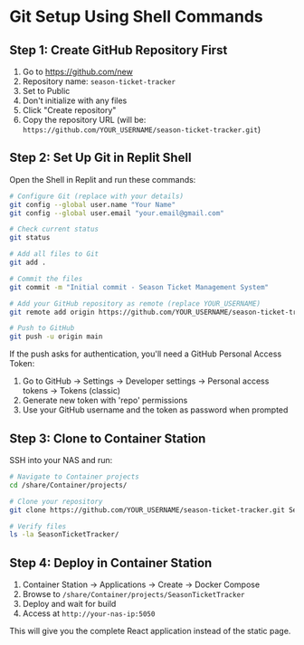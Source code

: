 # Git Setup Using Shell Commands

## Step 1: Create GitHub Repository First

1. Go to https://github.com/new
2. Repository name: `season-ticket-tracker`
3. Set to Public
4. Don't initialize with any files
5. Click "Create repository"
6. Copy the repository URL (will be: `https://github.com/YOUR_USERNAME/season-ticket-tracker.git`)

## Step 2: Set Up Git in Replit Shell

Open the Shell in Replit and run these commands:

```bash
# Configure Git (replace with your details)
git config --global user.name "Your Name"
git config --global user.email "your.email@gmail.com"

# Check current status
git status

# Add all files to Git
git add .

# Commit the files
git commit -m "Initial commit - Season Ticket Management System"

# Add your GitHub repository as remote (replace YOUR_USERNAME)
git remote add origin https://github.com/YOUR_USERNAME/season-ticket-tracker.git

# Push to GitHub
git push -u origin main
```

If the push asks for authentication, you'll need a GitHub Personal Access Token:
1. Go to GitHub → Settings → Developer settings → Personal access tokens → Tokens (classic)
2. Generate new token with 'repo' permissions
3. Use your GitHub username and the token as password when prompted

## Step 3: Clone to Container Station

SSH into your NAS and run:

```bash
# Navigate to Container projects
cd /share/Container/projects/

# Clone your repository
git clone https://github.com/YOUR_USERNAME/season-ticket-tracker.git SeasonTicketTracker

# Verify files
ls -la SeasonTicketTracker/
```

## Step 4: Deploy in Container Station

1. Container Station → Applications → Create → Docker Compose
2. Browse to `/share/Container/projects/SeasonTicketTracker`
3. Deploy and wait for build
4. Access at `http://your-nas-ip:5050`

This will give you the complete React application instead of the static page.